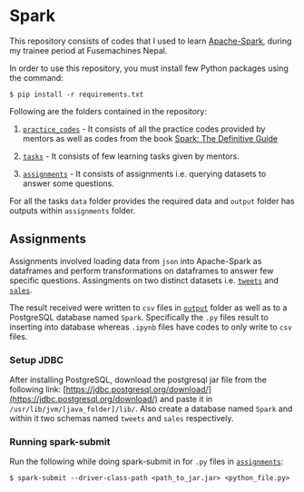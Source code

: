 # **Spark**
This repository consists of codes that I used to learn [Apache-Spark](https://spark.apache.org/), during my trainee period at Fusemachines Nepal.

In order to use this repository, you must install few Python packages using the command:
```
$ pip install -r requirements.txt
```

Following are the folders contained in the repository:
1. [`practice_codes`](practice_codes/) -
It consists of all the practice codes provided by mentors as well as codes from the book [Spark: The Definitive Guide](https://www.oreilly.com/library/view/spark-the-definitive/9781491912201/)

2. [`tasks`](tasks/) -
It consists of few learning tasks given by mentors.

3. [`assignments`](assignments/) -
It consists of assignments i.e. querying datasets to answer some questions.

For all the tasks `data` folder provides the required data and `output` folder has outputs within `assignments` folder.


## **Assignments**
Assignments involved loading data from `json` into Apache-Spark as dataframes and perform transformations on dataframes to answer few specific questions. Assingments on two distinct datasets i.e. [`tweets`](/assignments/data/tweets.json) and [`sales`](assignments/data/sales_records.json).

The result received were written to `csv` files in [`output`](assignments/output/) folder as well as to a PostgreSQL database named `Spark`. Specifically the `.py` files result to inserting into database whereas `.ipynb` files have codes to only write to `csv` files.

### **Setup JDBC**

After installing PostgreSQL, download the postgresql jar file from the following link: [https://jdbc.postgresql.org/download/](https://jdbc.postgresql.org/download/) and paste it in `/usr/lib/jvm/[java_folder]/lib/`. Also create a database named `Spark` and within it two schemas named `tweets` and `sales` respectively.

### **Running spark-submit**
Run the following while doing spark-submit in for `.py` files in [`assignments`](assignments/):
```
$ spark-submit --driver-class-path <path_to_jar.jar> <python_file.py>
```